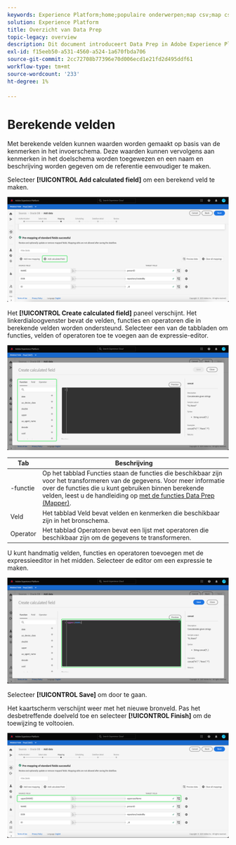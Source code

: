 ```yaml
---
keywords: Experience Platform;home;populaire onderwerpen;map csv;map csv-bestand;map csv-bestand toewijzen aan xdm;map csv aan xdm;ui guide;mapper;mapping;data prep;data voorbereiden;voorbereiden van gegevens;
solution: Experience Platform
title: Overzicht van Data Prep
topic-legacy: overview
description: Dit document introduceert Data Prep in Adobe Experience Platform.
exl-id: f15eeb50-a531-4560-a524-1a670fbda706
source-git-commit: 2cc72708b77396e70d006ecd1e21fd2d495ddf61
workflow-type: tm+mt
source-wordcount: '233'
ht-degree: 1%

---
```



# Berekende velden

Met berekende velden kunnen waarden worden gemaakt op basis van de kenmerken in het invoerschema. Deze waarden kunnen vervolgens aan kenmerken in het doelschema worden toegewezen en een naam en beschrijving worden gegeven om de referentie eenvoudiger te maken.

Selecteer **[!UICONTROL Add calculated field]** om een berekend veld te maken.

![](./images/calculated-fields/add-calculated-field.png)

Het **[!UICONTROL Create calculated field]** paneel verschijnt. Het linkerdialoogvenster bevat de velden, functies en operatoren die in berekende velden worden ondersteund. Selecteer een van de tabbladen om functies, velden of operatoren toe te voegen aan de expressie-editor.

![](./images/calculated-fields/create-calculated-field.png)

| Tab | Beschrijving |
| --- | ----------- |
| -functie | Op het tabblad Functies staan de functies die beschikbaar zijn voor het transformeren van de gegevens. Voor meer informatie over de functies die u kunt gebruiken binnen berekende velden, leest u de handleiding op [met de functies Data Prep (Mapper)](./functions.md). |
| Veld | Het tabblad Veld bevat velden en kenmerken die beschikbaar zijn in het bronschema. |
| Operator | Het tabblad Operatoren bevat een lijst met operatoren die beschikbaar zijn om de gegevens te transformeren. |

U kunt handmatig velden, functies en operatoren toevoegen met de expressieeditor in het midden. Selecteer de editor om een expressie te maken.

![](./images/calculated-fields/write-calculated-field.png)

Selecteer **[!UICONTROL Save]** om door te gaan.

Het kaartscherm verschijnt weer met het nieuwe bronveld. Pas het desbetreffende doelveld toe en selecteer **[!UICONTROL Finish]** om de toewijzing te voltooien.

![](./images/calculated-fields/new-calculated-field.png)